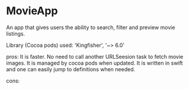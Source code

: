 # MovieApp
An app that gives users the ability to search, filter and preview movie listings.

Library (Cocoa pods) used: 
 'Kingfisher', '~> 6.0'
 
 pros: 
  It is faster. No need to call another URLSeesion task to fetch movie images.
  It is managed by cocoa pods when updated.
  It is written in swift and one can easily jump to definitions when needed.
  
 cons:
  
